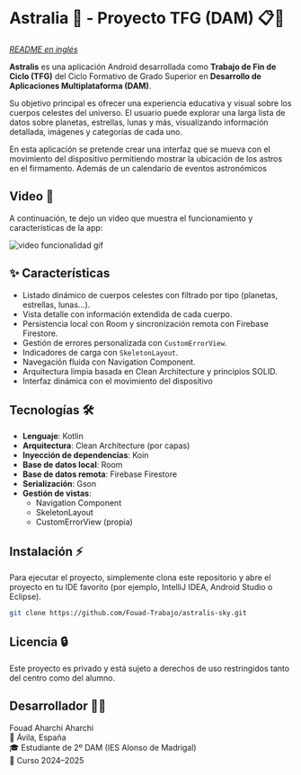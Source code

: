 # Astralia 🔭 - Proyecto TFG (DAM) 📋🚀

*[README en inglés](README_IN.md)*

**Astralis** es una aplicación Android desarrollada como **Trabajo de Fin de Ciclo (TFG)** del Ciclo
Formativo
de Grado Superior en **Desarrollo de Aplicaciones Multiplataforma (DAM)**.

Su objetivo principal es ofrecer una experiencia educativa y visual sobre los cuerpos celestes del
universo.
El usuario puede explorar una larga lista de datos sobre planetas, estrellas, lunas y más,
visualizando información detallada, imágenes y categorías de cada uno.

En esta aplicación se pretende crear una interfaz que se mueva con el movimiento del dispositivo
permitiendo mostrar la ubicación de los astros en el firmamento. Además de un calendario de eventos
astronómicos

## Video 🎥

A continuación, te dejo un video que muestra el funcionamiento y características de la app:

![video funcionalidad  gif](https://github.com/user-attachments/assets/77b7aec9-0ec8-4966-ba10-86d0be4946f2)


## ✨ Características

- Listado dinámico de cuerpos celestes con filtrado por tipo (planetas, estrellas, lunas…).
- Vista detalle con información extendida de cada cuerpo.
- Persistencia local con Room y sincronización remota con Firebase Firestore.
- Gestión de errores personalizada con `CustomErrorView`.
- Indicadores de carga con `SkeletonLayout`.
- Navegación fluida con Navigation Component.
- Arquitectura limpia basada en Clean Architecture y principios SOLID.
- Interfaz dinámica con el movimiento del dispositivo

## Tecnologías 🛠️

- **Lenguaje**: Kotlin
- **Arquitectura**: Clean Architecture (por capas)
- **Inyección de dependencias**: Koin
- **Base de datos local**: Room
- **Base de datos remota**: Firebase Firestore
- **Serialización**: Gson
- **Gestión de vistas**:
    - Navigation Component
    - SkeletonLayout
    - CustomErrorView (propia)

## Instalación ⚡

Para ejecutar el proyecto, simplemente clona este repositorio y abre el proyecto en tu IDE
favorito (por ejemplo,
IntelliJ IDEA, Android Studio o Eclipse).

```bash
git clone https://github.com/Fouad-Trabajo/astralis-sky.git
```

## Licencia 🔒

Este proyecto es privado y está sujeto a derechos de uso restringidos tanto del centro como del
alumno.

## **Desarrollador 👨‍💻**

Fouad Aharchi Aharchi  
📍 Ávila, España  
🎓 Estudiante de 2º DAM (IES Alonso de Madrigal)  
📅 Curso 2024–2025
